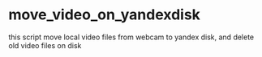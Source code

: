 # move_video_on_yandexdisk
this script move local video files from webcam to yandex disk, and delete old video files on disk
